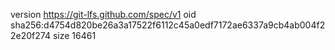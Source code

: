 version https://git-lfs.github.com/spec/v1
oid sha256:d4754d820be26a3a17522f6112c45a0edf7172ae6337a9cb4ab004f22e20f274
size 16461

